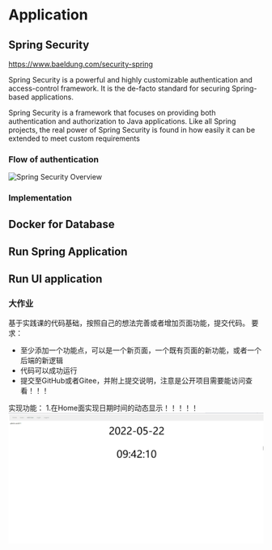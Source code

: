 # Application

## Spring Security

https://www.baeldung.com/security-spring

Spring Security is a powerful and highly customizable authentication and access-control framework. It is the de-facto
standard for securing Spring-based applications.

Spring Security is a framework that focuses on providing both authentication and authorization to Java applications.
Like all Spring projects, the real power of Spring Security is found in how easily it can be extended to meet custom
requirements

### Flow of authentication

![Spring Security Overview](http://terasolunaorg.github.io/guideline/5.0.1.RELEASE/en/_images/spring_security_overview.png)

### Implementation

## Docker for Database

## Run Spring Application

## Run UI application

### 大作业
基于实践课的代码基础，按照自己的想法完善或者增加页面功能，提交代码。
要求：
- 至少添加一个功能点，可以是一个新页面，一个既有页面的新功能，或者一个后端的新逻辑
- 代码可以成功运行
- 提交至GitHub或者Gitee，并附上提交说明，注意是公开项目需要能访问查看！！！

实现功能：
 1.在Home面实现日期时间的动态显示！！！！！
![img.png](img.png)